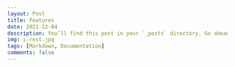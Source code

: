 ```yaml
---
layout: Post
title: Features
date: 2021-12-04
description: You’ll find this post in your `_posts` directory. Go ahead and edit it and re-build the site to see your changes.
img: i-rest.jpg
tags: [Markdown, Documentation]
comments: false
---
```

